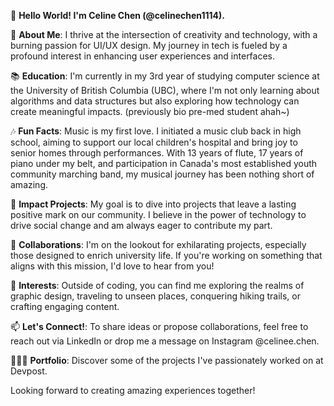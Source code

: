 👋 **Hello World! I'm Celine Chen (@celinechen1114).**

🎨 **About Me**: I thrive at the intersection of creativity and technology, with a burning passion for UI/UX design. My journey in tech is fueled by a profound interest in enhancing user experiences and interfaces.

📚 **Education**: I'm currently in my 3rd year of studying computer science at the University of British Columbia (UBC), where I'm not only learning about algorithms and data structures but also exploring how technology can create meaningful impacts. (previously bio pre-med student ahah~)


🎶 **Fun Facts**: Music is my first love. I initiated a music club back in high school, aiming to support our local children's hospital and bring joy to senior homes through performances. With 13 years of flute, 17 years of piano under my belt, and participation in Canada's most established youth community marching band, my musical journey has been nothing short of amazing.

🌟 **Impact Projects**: My goal is to dive into projects that leave a lasting positive mark on our community. I believe in the power of technology to drive social change and am always eager to contribute my part.

💼 **Collaborations**: I'm on the lookout for exhilarating projects, especially those designed to enrich university life. If you're working on something that aligns with this mission, I'd love to hear from you!

🎨 **Interests**: Outside of coding, you can find me exploring the realms of graphic design, traveling to unseen places, conquering hiking trails, or crafting engaging content.

📫 **Let's Connect!**: To share ideas or propose collaborations, feel free to reach out via LinkedIn or drop me a message on Instagram @celinee.chen.

👩🏻‍💻 **Portfolio**: Discover some of the projects I've passionately worked on at Devpost.

Looking forward to creating amazing experiences together!


<!---
celinechen1114/celinechen1114 is a ✨ special ✨ repository because its `README.md` (this file) appears on your GitHub profile.
You can click the Preview link to take a look at your changes.
--->

